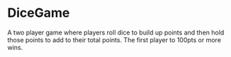 # DiceGame
A two player game where players roll dice to build up points and then hold those points to add to their total points. The first player to 100pts or more wins. 
